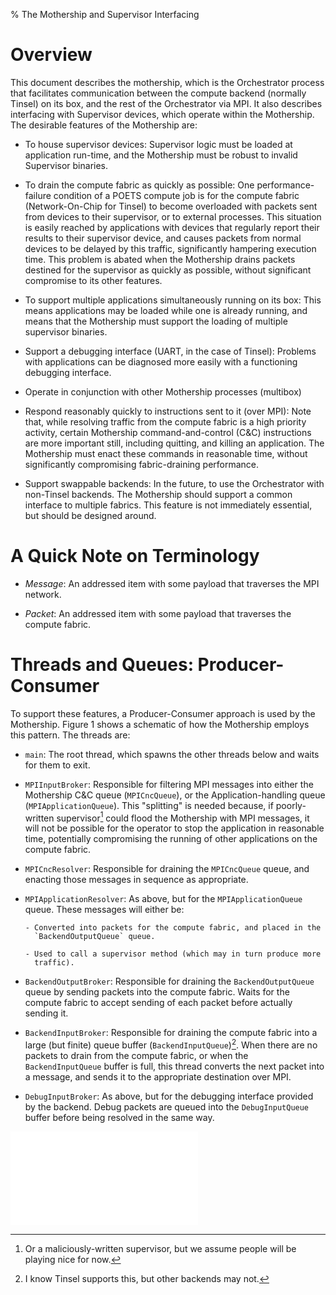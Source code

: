 % The Mothership and Supervisor Interfacing

# Overview
This document describes the mothership, which is the Orchestrator process that
facilitates communication between the compute backend (normally Tinsel) on its
box, and the rest of the Orchestrator via MPI. It also describes interfacing
with Supervisor devices, which operate within the Mothership. The desirable
features of the Mothership are:

 - To house supervisor devices: Supervisor logic must be loaded at application
   run-time, and the Mothership must be robust to invalid Supervisor binaries.

 - To drain the compute fabric as quickly as possible: One performance-failure
   condition of a POETS compute job is for the compute fabric (Network-On-Chip
   for Tinsel) to become overloaded with packets sent from devices to their
   supervisor, or to external processes. This situation is easily reached by
   applications with devices that regularly report their results to their
   supervisor device, and causes packets from normal devices to be delayed by
   this traffic, significantly hampering execution time. This problem is abated
   when the Mothership drains packets destined for the supervisor as quickly as
   possible, without significant compromise to its other features.

 - To support multiple applications simultaneously running on its box: This
   means applications may be loaded while one is already running, and means
   that the Mothership must support the loading of multiple supervisor
   binaries.

 - Support a debugging interface (UART, in the case of Tinsel): Problems with
   applications can be diagnosed more easily with a functioning debugging
   interface.

 - Operate in conjunction with other Mothership processes (multibox)

 - Respond reasonably quickly to instructions sent to it (over MPI): Note that,
   while resolving traffic from the compute fabric is a high priority activity,
   certain Mothership command-and-control (C&C) instructions are more important
   still, including quitting, and killing an application. The Mothership must
   enact these commands in reasonable time, without significantly compromising
   fabric-draining performance.

 - Support swappable backends: In the future, to use the Orchestrator with
   non-Tinsel backends. The Mothership should support a common interface to
   multiple fabrics. This feature is not immediately essential, but should be
   designed around.

# A Quick Note on Terminology

 - *Message*: An addressed item with some payload that traverses the MPI
   network.

 - *Packet*: An addressed item with some payload that traverses the compute
   fabric.

# Threads and Queues: Producer-Consumer
To support these features, a Producer-Consumer approach is used by the
Mothership. Figure 1 shows a schematic of how the Mothership employs this
pattern. The threads are:

 - `main`: The root thread, which spawns the other threads below and waits for
   them to exit.

 - `MPIInputBroker`: Responsible for filtering MPI messages into either the
   Mothership C&C queue (`MPICncQueue`), or the Application-handling queue
   (`MPIApplicationQueue`). This "splitting" is needed because, if
   poorly-written supervisor[^malicious] could flood the Mothership with MPI
   messages, it will not be possible for the operator to stop the application
   in reasonable time, potentially compromising the running of other
   applications on the compute fabric.

 - `MPICncResolver`: Responsible for draining the `MPICncQueue` queue, and
   enacting those messages in sequence as appropriate.

 - `MPIApplicationResolver`: As above, but for the `MPIApplicationQueue`
   queue. These messages will either be:

       - Converted into packets for the compute fabric, and placed in the
         `BackendOutputQueue` queue.

       - Used to call a supervisor method (which may in turn produce more
         traffic).

 - `BackendOutputBroker`: Responsible for draining the `BackendOutputQueue`
   queue by sending packets into the compute fabric. Waits for the compute
   fabric to accept sending of each packet before actually sending it.

 - `BackendInputBroker`: Responsible for draining the compute fabric into a
   large (but finite) queue buffer (`BackendInputQueue`)[^backendinput]. When
   there are no packets to drain from the compute fabric, or when the
   `BackendInputQueue` buffer is full, this thread converts the next packet
   into a message, and sends it to the appropriate destination over MPI.

 - `DebugInputBroker`: As above, but for the debugging interface provided by
   the backend. Debug packets are queued into the `DebugInputQueue` buffer
   before being resolved in the same way.

[^malicious]: Or a maliciously-written supervisor, but we assume people will be
    playing nice for now.

[^backendinput]: I know Tinsel supports this, but other backends may not.

![Mothership producer-consumer pattern. White-filled boxes represent looping
threads, black-filled boxes represent queues, black arrows represent the
producer-consumer relationship, red arrows represent MPI message flow, and blue
arrows represent backend packet flow. Logging not shown (all threads can `Post`
over MPI)](images/mothership_producer_consumer.pdf)
